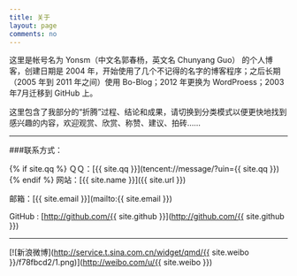 ```yaml
---
title: 关于
layout: page
comments: no
---
```


这里是帐号名为 Yonsm（中文名郭春杨，英文名 Chunyang Guo） 的个人博客，创建日期是 2004 年，开始使用了几个不记得的名字的博客程序；之后长期（2005 年到 2011 年之间）使用 Bo-Blog；2012 年更换为 WordProess；2003年7月迁移到 GitHub 上。

这里包含了我部分的“折腾”过程、结论和成果，请切换到分类模式以便更快地找到感兴趣的内容，欢迎观赏、欣赏、称赞、建议、拍砖……

----

###联系方式：

{% if site.qq %}
ＱＱ：[{{ site.qq }}](tencent://message/?uin={{ site.qq }})
{% endif %}
网站：[{{ site.name }}]({{ site.url }})

邮箱：[{{ site.email }}](mailto:{{ site.email }})

GitHub : [http://github.com/{{ site.github }}](http://github.com/{{ site.github }})

----


[![新浪微博](http://service.t.sina.com.cn/widget/qmd/{{ site.weibo }}/f78fbcd2/1.png)](http://weibo.com/u/{{ site.weibo }})